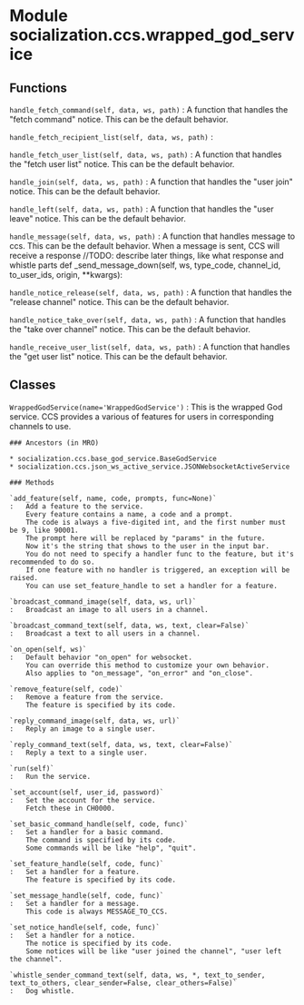 Module socialization.ccs.wrapped_god_service
============================================

Functions
---------

    
`handle_fetch_command(self, data, ws, path)`
:   A function that handles the "fetch command" notice.
    This can be the default behavior.

    
`handle_fetch_recipient_list(self, data, ws, path)`
:   

    
`handle_fetch_user_list(self, data, ws, path)`
:   A function that handles the "fetch user list" notice.
    This can be the default behavior.

    
`handle_join(self, data, ws, path)`
:   A function that handles the "user join" notice.
    This can be the default behavior.

    
`handle_left(self, data, ws, path)`
:   A function that handles the "user leave" notice.
    This can be the default behavior.

    
`handle_message(self, data, ws, path)`
:   A function that handles message to ccs.
    This can be the default behavior.
    When a message is sent, CCS will receive a response
    //TODO: describe later things, like what response and whistle parts
    def _send_message_down(self, ws, type_code, channel_id, to_user_ids, origin, **kwargs):

    
`handle_notice_release(self, data, ws, path)`
:   A function that handles the "release channel" notice.
    This can be the default behavior.

    
`handle_notice_take_over(self, data, ws, path)`
:   A function that handles the "take over channel" notice.
    This can be the default behavior.

    
`handle_receive_user_list(self, data, ws, path)`
:   A function that handles the "get user list" notice.
    This can be the default behavior.

Classes
-------

`WrappedGodService(name='WrappedGodService')`
:   This is the wrapped God service.
    CCS provides a various of features for users in corresponding channels to use.

    ### Ancestors (in MRO)

    * socialization.ccs.base_god_service.BaseGodService
    * socialization.ccs.json_ws_active_service.JSONWebsocketActiveService

    ### Methods

    `add_feature(self, name, code, prompts, func=None)`
    :   Add a feature to the service.
        Every feature contains a name, a code and a prompt.
        The code is always a five-digited int, and the first number must be 9, like 90001.
        The prompt here will be replaced by "params" in the future.
        Now it's the string that shows to the user in the input bar.
        You do not need to specify a handler func to the feature, but it's recommended to do so.
        If one feature with no handler is triggered, an exception will be raised.
        You can use set_feature_handle to set a handler for a feature.

    `broadcast_command_image(self, data, ws, url)`
    :   Broadcast an image to all users in a channel.

    `broadcast_command_text(self, data, ws, text, clear=False)`
    :   Broadcast a text to all users in a channel.

    `on_open(self, ws)`
    :   Default behavior "on_open" for websocket.
        You can override this method to customize your own behavior.
        Also applies to "on_message", "on_error" and "on_close".

    `remove_feature(self, code)`
    :   Remove a feature from the service.
        The feature is specified by its code.

    `reply_command_image(self, data, ws, url)`
    :   Reply an image to a single user.

    `reply_command_text(self, data, ws, text, clear=False)`
    :   Reply a text to a single user.

    `run(self)`
    :   Run the service.

    `set_account(self, user_id, password)`
    :   Set the account for the service.
        Fetch these in CH0000.

    `set_basic_command_handle(self, code, func)`
    :   Set a handler for a basic command.
        The command is specified by its code.
        Some commands will be like "help", "quit".

    `set_feature_handle(self, code, func)`
    :   Set a handler for a feature.
        The feature is specified by its code.

    `set_message_handle(self, code, func)`
    :   Set a handler for a message.
        This code is always MESSAGE_TO_CCS.

    `set_notice_handle(self, code, func)`
    :   Set a handler for a notice.
        The notice is specified by its code.
        Some notices will be like "user joined the channel", "user left the channel".

    `whistle_sender_command_text(self, data, ws, *, text_to_sender, text_to_others, clear_sender=False, clear_others=False)`
    :   Dog whistle.